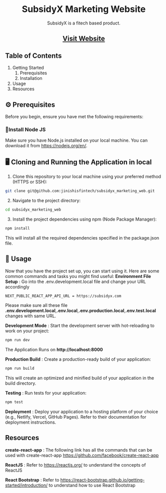 <h1 align=center>SubsidyX Marketing Website</h1> 
<p align=center>SubsidyX is a fitech based product.</p>
<h2 align="center"> <a target="_blank" href="https://www.subsidyx.com" rel="nofollow">Visit Website</a></h2>

## Table of Contents
1. Getting Started
    1. Prerequisites
    2. Installation
2. Usage
3. Resources

## ⚙️ Prerequisites
Before you begin, ensure you have met the following requirements:

### 🔧Install Node JS
Make sure you have Node.js installed on your local machine. You can download it from https://nodejs.org/en/.


## 🖥️ Cloning and Running the Application in local

1. Clone this repository to your local machine using your preferred method (HTTPS or SSH):

```bash
git clone git@github.com:jinishisfintech/subsidyx_marketing_web.git
```

2. Navigate to the project directory:

```bash
cd subsidyx_marketing_web
```

3. Install the project dependencies using npm (Node Package Manager):

```bash
npm install
```

This will install all the required dependencies specified in the package.json file.


## 🔨 Usage

Now that you have the project set up, you can start using it. Here are some common commands and tasks you might find useful:
**Environment File Setup** : Go into the .env.development.local file and change your URL accordingly

```bash
NEXT_PUBLIC_REACT_APP_API_URL = https://subsidyx.com  
```

Please make sure all these file **.env.development.local**,**.env.local**,**.env.production.local**,**.env.test.local** changes with same URL.

**Development Mode** : Start the development server with hot-reloading to work on your project:

```bash
npm run dev
```

The Application Runs on **http://localhost:8000**

**Production Build** : Create a production-ready build of your application:

```bash
npm run build
```

This will create an optimized and minified build of your application in the build directory.

**Testing** :  Run tests for your application:

```bash
npm test
```

**Deployment** : Deploy your application to a hosting platform of your choice (e.g., Netlify, Vercel, GitHub Pages). Refer to their documentation for deployment instructions.


## Resources

**create-react-app** : The following link has all the commands that can be used with create-react-app
https://github.com/facebook/create-react-app

**ReactJS** : Refer to https://reactjs.org/ to understand the concepts of ReactJS

**React Bootstrap** : Refer to https://react-bootstrap.github.io/getting-started/introduction/ to understand how to use React Bootstrap


